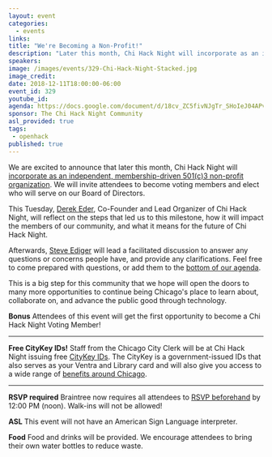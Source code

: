 ```yaml
---
layout: event
categories:
  - events
links:
title: "We're Becoming a Non-Profit!"
description: "Later this month, Chi Hack Night will incorporate as an independent, membership-driven 501(c)3 non-profit organization. Join us on Tuesday to learn more about this milestone and how it will impact members of the community as well as what it means for the future of ChiHackNight. Don’t forget to RSVP (it’s required)!"
speakers:
image: /images/events/329-Chi-Hack-Night-Stacked.jpg
image_credit:
date: 2018-12-11T18:00:00-06:00
event_id: 329
youtube_id:
agenda: https://docs.google.com/document/d/18cv_ZC5fivNJgTr_SHoIeJ04APv8umRCUZub2RkLmcs/edit
sponsor: The Chi Hack Night Community
asl_provided: true
tags:
 - openhack
published: true
---
```


We are excited to announce that later this month, Chi Hack Night will [incorporate as an independent, membership-driven 501(c)3 non-profit organization](https://chihacknight.org/blog/2018/11/09/incorporating-as-a-non-profit.html). We will invite attendees to become voting members and elect who will serve on our Board of Directors.

This Tuesday, [Derek Eder](https://twitter.com/derekeder), Co-Founder and Lead Organizer of Chi Hack Night, will reflect on the steps that led us to this milestone, how it will impact the members of our community, and what it means for the future of Chi Hack Night.

Afterwards, [Steve Ediger](https://twitter.com/SteveEdiger) will lead a facilitated discussion to answer any questions or concerns people have, and provide any clarifications. Feel free to come prepared with questions, or add them to the [bottom of our agenda](https://docs.google.com/document/d/18cv_ZC5fivNJgTr_SHoIeJ04APv8umRCUZub2RkLmcs/edit).

This is a big step for this community that we hope will open the doors to many more opportunities to continue being Chicago's place to learn about, collaborate on, and advance the public good through technology.

**Bonus** Attendees of this event will get the first opportunity to become a Chi Hack Night Voting Member!

---

**Free CityKey IDs!** Staff from the Chicago City Clerk will be at Chi Hack Night issuing free [CityKey IDs](http://www.chicityclerk.com/chicagocitykey/about). The CityKey is a government-issued IDs that also serves as your Ventra and Library card and will also give you access to a wide range of [benefits around Chicago](http://www.chicityclerk.com/chicagocitykey/about/citykey-benefits).

---

**RSVP required** Braintree now requires all attendees to [RSVP beforehand](https://www.eventbrite.com/e/chi-hack-night-registration-41703945624) by 12:00 PM (noon). Walk-ins will not be allowed!

**ASL** This event will not have an American Sign Language interpreter.

**Food** Food and drinks will be provided. We encourage attendees to bring their own water bottles to reduce waste.
